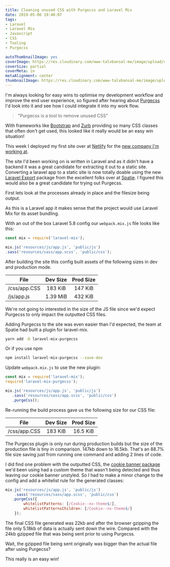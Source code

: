 ```yaml
---
title: Cleaning unused CSS with Purgecss and Laravel Mix
date: 2019-05-06 19:48:07
tags:
- Laravel
- Laravel Mix
- Javascript
- CSS
- Tooling
- Purgecss

autoThumbnailImage: yes
coverImage: https://res.cloudinary.com/www-talvbansal-me/image/upload/c_scale,w_1600/v1557168888/posts/joburg-graffiti.jpg
coverSize: partial
coverMeta: in
metaAlignment: center
thumbnailImage: https://res.cloudinary.com/www-talvbansal-me/image/upload/c_scale,w_280/v1557168888/posts/joburg-graffiti.jpg
---
```

I'm always looking for easy wins to optimise my development workflow and improve the end user experience, so figured after hearing about [Purgecss](https://www.purgecss.com/) I'd look into it and see how I could integrate it into my work flow. 

> "Purgecss is a tool to remove unused CSS"

With frameworks like [Bootstrap](https://getbootstrap.com/) and [Zurb](https://foundation.zurb.com/sites/docs/) providing so many CSS classes that often don't get used, this looked like it really would be an easy win situation!

<!--more-->

This week I deployed my first site over at [Netlify](https://www.netlify.com/) for the [new company I'm working at](https://nx-technology.com). 

The site I'd been working on is written in Laravel and  as it didn't have a backend it was a great candidate for extracting it out to a static site. Converting a laravel app to a static site is now totally doable using the new [Laravel Export](https://github.com/spatie/laravel-export) package from the excellent folks over at [Spatie](https://spatie.be/). I figured this would also be a great candidate for trying out Purgecss.

First lets look at the processes already in place and the filesize being output.

As this is a Laravel app it makes sense that the project would use Laravel Mix for its asset bundling.

With an out of the box Laravel 5.8 config our `webpack.mix.js` file looks like this:

```javascript
const mix = require('laravel-mix');

mix.js('resources/js/app.js', 'public/js')
.sass('resources/sass/app.scss', 'public/css');
```

After building the site this config built assets of the following sizes in dev and production mode.

| File           | Dev Size | Prod Size | 
| ---------------|:--------:|:---------:|
|  /css/app.CSS  | 183 KiB  |   147 KiB |
|  /js/app.js    | 1.39 MiB |   432 KiB |

We're not going to interested in the size of the JS file since we'd expect Purgecss to only impact the outputted CSS files.

Adding Purgecss to the site was even easier than I'd expected, the team at Spatie had built a plugin for laravel-mix.

```bash
yarn add -D laravel-mix-purgecss
```
Or if you use npm 
```bash
npm install laravel-mix-purgecss --save-dev
```

Update `webpack.mix.js` to use the new plugin:

```javascript
const mix = require('laravel-mix');
require('laravel-mix-purgecss');

mix.js('resources/js/app.js', 'public/js')
   .sass('resources/sass/app.scss', 'public/css')
   .purgeCss();
```

Re-running the build process gave us the following size for our CSS file:

| File           | Dev Size | Prod Size | 
| ---------------|:--------:|:---------:|
|  /css/app.CSS  | 183 KiB  |  16.5 KiB |

The Purgecss plugin is only run during production builds but the size of the production file is tiny in comparison. 147kb down to 16.5kb. 
That's an 88.7% file size saving just from running one command and adding 2 lines of code.

I did find one problem with the outputted CSS, the [cookie banner package](https://apertureless.github.io/vue-cookie-law/) we'd been using had a custom theme that wasn't being detected and thus leaving our cookie banner unstyled. 
So I had to make a minor change to the config and add a whitelist rule for the generated classes:

```javascript
mix.js('resources/js/app.js', 'public/js')
    .sass('resources/sass/app.scss', 'public/css')
   .purgeCss({
        whitelistPatterns: [/Cookie--nx-theme$/],
        whitelistPatternsChildren: [/Cookie--nx-theme$/]
    });
```

The final CSS file generated was 22kb and after the browser gzipping the file only 5.18kb of data is actually sent down the wire. 
Compared with the 24kb gzipped file that was being sent prior to using Purgecss.

Wait, the gzipped file being sent originally was bigger than the actual file after using Purgecss? 

This really is an easy win!
